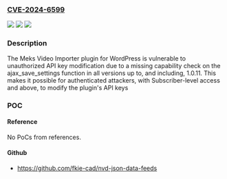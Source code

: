 ### [CVE-2024-6599](https://cve.mitre.org/cgi-bin/cvename.cgi?name=CVE-2024-6599)
![](https://img.shields.io/static/v1?label=Product&message=Meks%20Video%20Importer&color=blue)
![](https://img.shields.io/static/v1?label=Version&message=*%3C%3D%201.0.11%20&color=brighgreen)
![](https://img.shields.io/static/v1?label=Vulnerability&message=CWE-862%20Missing%20Authorization&color=brighgreen)

### Description

The Meks Video Importer plugin for WordPress is vulnerable to unauthorized API key modification due to a missing capability check on the ajax_save_settings function in all versions up to, and including, 1.0.11. This makes it possible for authenticated attackers, with Subscriber-level access and above, to modify the plugin's API keys

### POC

#### Reference
No PoCs from references.

#### Github
- https://github.com/fkie-cad/nvd-json-data-feeds

